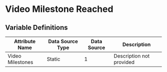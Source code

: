 # Video Milestone Reached

### 

## Variable Definitions

| Attribute Name|Data Source Type|Data Source|Description|
| --- | --- | --- | --- |
|Video Milestones|Static|1|Description not provided|



